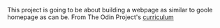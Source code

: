 This project is going to be about building a webpage as similar  to goole homepage as can be.
From The Odin Project's [curriculum](http://www.theodinproject.com/courses/web-development-101/lessons/html-css)